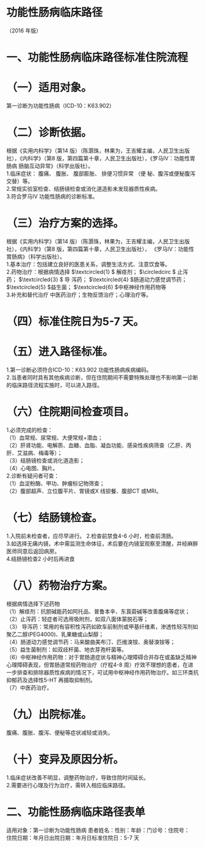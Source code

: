 # 功能性肠病临床路径  
（2016 年版）  
# 一、功能性肠病临床路径标准住院流程  
# （一）适用对象。  
第一诊断为功能性肠病（ICD-10：K63.902）  
# （二）诊断依据。  
根据《实用内科学》（第14 版）（陈灏珠，林果为，王吉耀主编，人民卫生出版社），《内科学》（第8 版，第四篇第十章，人民卫生出版社），《罗马IV：功能性胃肠病 肠脑互动异常》（科学出版社）。  
1.临床症状： 腹痛、 腹胀、 腹部膨胀、 排便习惯异常 （便 秘、腹泻或便秘腹泻交替）等。  
2.常规实验室检查、结肠镜检查或消化道造影未发现器质性疾病。  
3.符合罗马IV 功能性肠病的诊断标准。  
# （三）治疗方案的选择。  
根据《实用内科学》（第14 版）（陈灏珠，林果为，王吉耀主编，人民卫生出版社），《内科学》（第8 版，第四篇第十章，人民卫生出版社）， 《罗马IV：功能性胃肠病》（科学出版社）。  
1.基本治疗：包括建立良好的医患关系，调整生活方式、注意饮食等。  
2.药物治疗：根据病情选择 $\textcircled{1} $ 解痉剂； $\circledcirc $ 止泻药； $\textcircled{3} $ 导 泻药； $\textcircled{4} $肠道动力感觉调节药； $\textcircled{5} $益生菌； $\textcircled{6} $中枢神经作用药物等  
3.补充和替代治疗  中医药治疗；生物反馈治疗；心理治疗等。  
# （四）标准住院日为5-7 天。  
# （五）进入路径标准。  
1.第一诊断必须符合ICD-10：K63.902 功能性肠病疾病编码。  
2.当患者同时具有其他疾病诊断，但在住院期间不需要特殊处理也不影响第一诊断的临床路径流程实施时，可以进入路径。  
# （六）住院期间检查项目。  
1.必须完成的检查：  
（1）血常规、尿常规、大便常规+潜血；  
（2）肝肾功能、电解质、血糖、血脂、凝血功能、感染性疾病筛查（乙肝、丙肝、艾滋病、梅毒等）；  
（3）结肠镜检查或消化道造影；  
（4）心电图、胸片。  
2.诊断有疑问者可查：  
（1）血淀粉酶、甲功、肿瘤标记物筛查；  
（2）腹部超声、立位腹平片、胃镜或X 线钡餐、腹部CT 或MRI。  
# （七）结肠镜检查。  
1.入院前未检查者，应尽早进行。 2.检查前禁食4-6 小时，检查前清肠。  
3.如选择无痛内镜，术中需监测生命体征，术后要在内镜室观察至清醒，并经麻醉医师同意后返回病房。  
4.结肠镜检查2 小时后再进食  
# （八）药物治疗方案。  
根据病情选择下述药物  
（1）解痉剂：抗胆碱能药如阿托品、普鲁本辛、东莨菪碱等改善腹痛等症状；  
（2）止泻药：轻症者可选用吸附剂，如双八面体蒙脱石等；  
（3） 导泻药：常用的有容积性泻药如欧车前制剂或甲基纤维素，渗透性轻泻剂如聚乙二醇(PEG4000)、乳果糖或山梨醇；  
（4）肠道动力感觉调节药：马来酸曲美布汀、匹维溴铵、奥替溴铵等；  
（5）益生菌制剂：如双歧杆菌、地衣芽孢杆菌等。  
（6）中枢神经作用药物：对于胃肠道症状与精神心理障碍合并存在或虽缺乏精神心理障碍表现，但胃肠道常规药物治疗（疗程4-8 周）疗效不理想的患者，在进一步排查和排除器质性疾病的情况下，可试用中枢神经作用药物治疗。如三环类抗抑郁药及选择性5-HT 再摄取抑制剂。  
（7）中医药治疗。  
# （九）出院标准。  
腹痛、腹胀、腹泻、便秘等症状减轻或消失。  
# （十）变异及原因分析。  
1.临床症状改善不明显，调整药物治疗，导致住院时间延长。  
2.需要进行心理及行为治疗，需转入相应临床路径。  
# 二、功能性肠病临床路径表单  
适用对象：第一诊断为功能性肠病 患者姓名：性别：年龄：门诊号：住院号：  
住院日期：年月日出院日期：年月日标准住院日：5-7 天  
